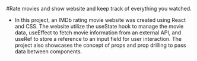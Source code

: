 #Rate movies and show website and keep track of everything you watched.

- In this project, an IMDb rating movie website was created using React and CSS. The website utilize the useState hook to manage the movie data, useEffect to fetch movie information from an external API, and useRef to store a reference to an input field for user interaction. The project also showcases the concept of props and prop drilling to pass data between components.
